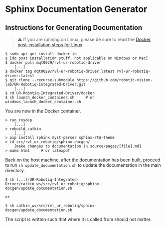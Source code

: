 # Sphinx Documentation Generator

## Instructions for Generating Documentation 

> :warning: If you are running on Linux, please be sure to read the [Docker post-installation steps for Linux](https://docs.docker.com/engine/install/linux-postinstall/).

```console
$ sudo apt-get install docker.io
$ [do post installation stuff, not applicable on Windows or Mac]
$ docker pull mqt0029/rvl-ur-robotiq-driver
    [...]
$ docker tag mqt0029/rvl-ur-robotiq-driver:latest rvl-ur-robotiq-driver:latest
$ git clone --recurse-submodule https://github.com/robotic-vision-lab/UR-Robotiq-Integrated-Driver.git
    [...]
$ cd UR-Robotiq-Integrated-Driver/docker
$ sh launch_docker_container.sh     # or windows_launch_docker_container.sh
```

You are now in the Docker container.

```console
> run_rosdep
    [...]
> rebuild_catkin
    [...]
> pip install sphinx myst-parser sphinx-rtd-theme
> cd src/rvl_ur_robotiq/sphinx-docgen/
    [make changes to documentation in source/pages/[file].md]
> make html     # or latexpdf
```

Back on the host machine, after the documentation has been built, proceed to run `sh update_documentation.sh` to update the documentation in the main directory.

```console
$ sh [...]/UR-Robotiq-Integrated-Driver/catkin_ws/src/rvl_ur_robotiq/sphinx-docgen/update_documentation.sh

or

$ sh catkin_ws/src/rvl_ur_robotiq/sphinx-docgen/update_documentation.sh
```

The script is written such that where it is called from should not matter.

<!---
## Requirements

Since the documentation is ROS dependant, it must be built within the container after all ROS modules
are built and properly sourced. 

> :warning: Be sure to follow [Quickstart instructions](../../../../documentation/rvl_driver_documentation.pdf) to ensure you have the Docker container! You may skip section 1.3.1 and 1.3.2.

Initial setup includes installing [Sphinx](https://www.sphinx-doc.org/en/master/) and some of its plugins for Markdown support.

```console
$ pip install sphinx myst-parser sphinx-rtd-theme
```

This will allow HTML generation. LaTeX requires additional tools to be installed. `sudo` is omitted since containers
will run as root by default. Windows users may see some permission issues and must use an elevated (run as Admin) terminal.

```console
$ apt-get -y install texlive-latex-recommended texlive-latex-extra texlive-fonts-recommended latexmk
```

## Making Changes

The file `index.rst` as the name suggests, provides the top-level tree that links the rest of the pages. Simply append the relative path (e.g. `pages/new_file.md`) and rebuild the documentation using the instructions below. New pages and content can be placed in `source/pages/` as a Markdown (.md) file with some additional features enabled by [Markedly Structured Text](https://myst-parser.readthedocs.io/en/latest/sphinx/intro.html). Since the documentation is in Markdown, GitHub will render some of it, but to fully view all the nice formatting and visual guides use the HTML version for best results.

## Building the Documents

Run `make html` to generate HTML or `make latexpdf` to generate LaTeX PDF documentation. The necessary files or folders
will be generated in `build/html` or `build/latex` respectively.

> :warning: The script requires that this repository and the UR-Robotiq-Integrated-Driver are in the same parent directory.

After generation, run the script using `sh update_documentation.sh` **FROM THE HOST** to move and overwrite the files on the public release repository and primary folder of this repository.
--->
